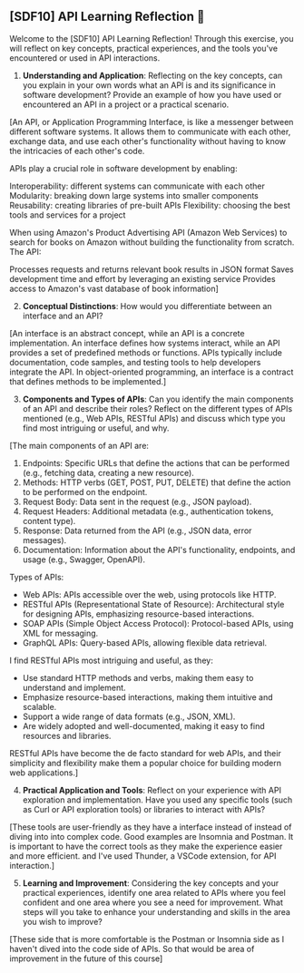 ## [SDF10] API Learning Reflection 🧠

Welcome to the [SDF10] API Learning Reflection! Through this exercise, you will reflect on key concepts, practical experiences, and the tools you've encountered or used in API interactions.

1. **Understanding and Application**: Reflecting on the key concepts, can you explain in your own words what an API is and its significance in software development? Provide an example of how you have used or encountered an API in a project or a practical scenario.

[An API, or Application Programming Interface, is like a messenger between different software systems. It allows them to communicate with each other, exchange data, and use each other's functionality without having to know the intricacies of each other's code.

APIs play a crucial role in software development by enabling:

Interoperability: different systems can communicate with each other
Modularity: breaking down large systems into smaller components
Reusability: creating libraries of pre-built APIs
Flexibility: choosing the best tools and services for a project

When using Amazon's Product Advertising API (Amazon Web Services) to search for books on Amazon without building the functionality from scratch. The API:

Processes requests and returns relevant book results in JSON format
Saves development time and effort by leveraging an existing service
Provides access to Amazon's vast database of book information]

2. **Conceptual Distinctions**: How would you differentiate between an interface and an API? 

[An interface is an abstract concept, while an API is a concrete implementation.
An interface defines how systems interact, while an API provides a set of predefined methods or functions.
APIs typically include documentation, code samples, and testing tools to help developers integrate the API.
In object-oriented programming, an interface is a contract that defines methods to be implemented.]

3. **Components and Types of APIs**: Can you identify the main components of an API and describe their roles? Reflect on the different types of APIs mentioned (e.g., Web APIs, RESTful APIs) and discuss which type you find most intriguing or useful, and why.

[The main components of an API are:

1. Endpoints: Specific URLs that define the actions that can be performed (e.g., fetching data, creating a new resource).
2. Methods: HTTP verbs (GET, POST, PUT, DELETE) that define the action to be performed on the endpoint.
3. Request Body: Data sent in the request (e.g., JSON payload).
4. Request Headers: Additional metadata (e.g., authentication tokens, content type).
5. Response: Data returned from the API (e.g., JSON data, error messages).
6. Documentation: Information about the API's functionality, endpoints, and usage (e.g., Swagger, OpenAPI).

Types of APIs:

- Web APIs: APIs accessible over the web, using protocols like HTTP.
- RESTful APIs (Representational State of Resource): Architectural style for designing APIs, emphasizing resource-based interactions.
- SOAP APIs (Simple Object Access Protocol): Protocol-based APIs, using XML for messaging.
- GraphQL APIs: Query-based APIs, allowing flexible data retrieval.

I find RESTful APIs most intriguing and useful, as they:

- Use standard HTTP methods and verbs, making them easy to understand and implement.
- Emphasize resource-based interactions, making them intuitive and scalable.
- Support a wide range of data formats (e.g., JSON, XML).
- Are widely adopted and well-documented, making it easy to find resources and libraries.

RESTful APIs have become the de facto standard for web APIs, and their simplicity and flexibility make them a popular choice for building modern web applications.]

4. **Practical Application and Tools**: Reflect on your experience with API exploration and implementation. Have you used any specific tools (such as Curl or API exploration tools) or libraries to interact with APIs? 

[These tools are user-friendly as they have a interface instead of instead of diving into into complex code. Good examples are Insomnia and Postman. It is important to have the correct tools as they make the experience easier and more efficient. and I've used Thunder, a VSCode extension, for API interaction.]

5. **Learning and Improvement**: Considering the key concepts and your practical experiences, identify one area related to APIs where you feel confident and one area where you see a need for improvement. What steps will you take to enhance your understanding and skills in the area you wish to improve?

[These side that is more comfortable is the Postman or Insomnia side as I haven't dived into the code side of APIs. So that would be area of improvement in the future of this course]

